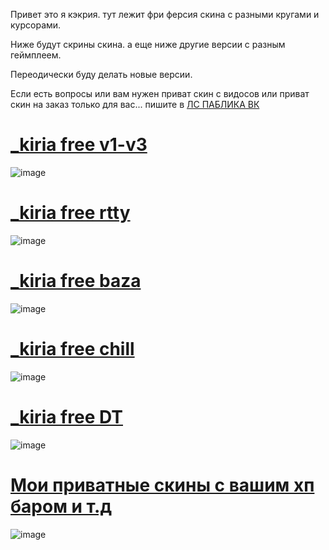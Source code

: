 Привет это я кэкрия. тут лежит фри ферсия скина с разными кругами и курсорами. 

Ниже будут скрины скина. а еще ниже другие версии с разным геймплеем.

Переодически буду делать новые версии.

Если есть вопросы или вам нужен приват скин с видосов или приват скин на заказ только для вас... пишите в  [ЛС ПАБЛИКА ВК](https://vk.com/kekria?from=groups)

# [_kiria free v1-v3](https://t.me/osukiria/53)
![image](https://github.com/user-attachments/assets/758ae6fb-507c-43bb-84d1-b7cfd3ef2ad8)

# [_kiria free rtty](https://t.me/osukiria/295)
![image](https://sun9-42.userapi.com/impg/MBoJbac4QZMuFHvxS4unoFyBrrr2qWzp4iCvUA/klHsocIF5zQ.jpg?size=1920x1080&quality=95&sign=d3e05eb4505b865f257d148d5960b12c&type=album)

# [_kiria free baza](https://t.me/osukiria/251)
![image](https://sun9-57.userapi.com/impg/DRk3tnkxNzZrFKPA_cTzFg-ZvA1kM_rp5DhmEQ/rJlynCHIt1c.jpg?size=1920x1080&quality=95&sign=fb9c1de56d669933df82b713ac92a47a&type=album) 

# [_kiria free chill](https://t.me/osukiria/433)
![image](https://sun9-9.userapi.com/s/v1/if2/zwKrHjiUG6iTHDemjsJBViK6BgIEkR0cYgjw6SEw4qrRC_cI8AoRILM358iHAtzqeJmdAKjdJ_loaLyzPTs0s1ex.jpg?quality=95&as=32x18,48x27,72x40,108x61,160x90,240x135,360x202,480x270,540x304,640x360,720x405,1080x607,1280x720,1440x810,1920x1080&from=bu&cs=1920x0)

# [_kiria free DT](https://t.me/osukiria/506)
![image](https://sun9-77.userapi.com/s/v1/if2/O_GyjmTu8PYY-xPlxB6fUl39YWFHfugjjIOexvhCIJcGmSag-fC7pXAJRFhatMQMtsvnwlFUYBAhXqyQhEmb9ZbE.jpg?quality=95&as=32x18,48x27,72x40,108x61,160x90,240x135,360x202,480x270,540x304,640x360,720x405,1080x607,1280x720,1440x810,1920x1080&from=bu&u=t_tlbCCde4IK9k1BijsrOcEgRRRsSEjbHh3pVjLh8d4&cs=1920x0)


# [Мои приватные скины с вашим хп баром и т.д](https://vk.com/uslugi-160336784?section=section&section_id=HUkaVBkGW1RwRwcDWVg2)
![image](https://sun9-55.userapi.com/impg/wCemynhpeKWCpMqhe83afHMRC5gdopzstRlz3w/P-rSWUmSkvs.jpg?size=772x867&quality=95&sign=5c3e2526135d7fbb20c9aec8c288067c&type=album)
